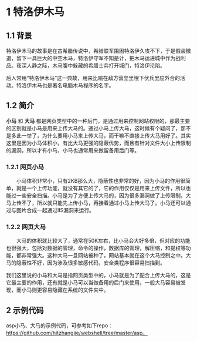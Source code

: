 # 1 特洛伊木马

## 1.1 背景

特洛伊木马的故事是在古希腊传说中，希腊联军围困特洛伊久攻不下，于是假装撤退，留下一具巨大的中空木马，特洛伊守军不知是计，把木马运进城中作为战利品。夜深人静之际，木马腹中躲藏的希腊士兵打开城门，特洛伊沦陷。

后人常用“特洛伊木马”这一典故，用来比喻在敌方营垒里埋下伏兵里应外合的活动。特洛伊木马也是著名电脑木马程序的名字。

## 1.2 简介

**小马** 和 **大马** 都是网页类型中的一种后门，是通过用来控制网站权限的，那最主要的区别就是小马是用来上传大马的。通过小马上传大马，这时候有个疑问了，那不是多此一举了，为什么要用小马来上传大马，而干嘛不直接上传大马用好了。其实这里是因为小马体积小，有比大马更强的隐蔽优势，而且有针对文件大小上传限制的漏洞，所以才有小马，小马也通常用来做留备用后门等。

### 1.2.1 网页小马
　　小马体积非常小，只有2KB那么大，隐蔽性也非常的好，因为小马的作用很简单，就是一个上传功能，就没有其它的了，它的作用仅仅是用来上传文件，所以也能过一些安全扫描。小马是为了方便上传大马的，因为很多漏洞做了上传限制，大马上传不了，所以就只能先上传小马，再接着通过小马上传大马了。小马还可以通过与图片合成一起通过IIS漏洞来运行。

### 1.2.2 网页大马
　　大马的体积就比较大了，通常在50K左右，比小马会大好多倍，但对应的功能也很强大，包括对数据的管理，命令的操作，数据库的管理，解压缩，和提权等功能，都非常强大。这种大马一旦网站被种了，网站基本就在这个大马控制之中。大马的隐蔽性不好，因为涉及很多敏感代码，安全类程序很容易扫描到。

我们这里说的小马和大马是指网页类型中的，小马就是为了配合上传大马的，这是它最主要的作用，还有就是小马可以当做备用的后门来使用，一般大马容易被发现，而小马则更容易隐藏在系统的文件夹中。

## 2 示例代码

asp小马、大马的示例代码，可参考如下repo：https://github.com/hitzhangjie/webshell/tree/master/asp。


